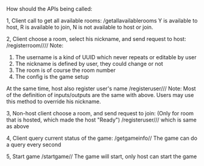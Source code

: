 How should the APIs being called:

1, Client call to get all available rooms:
/getallavailablerooms
Y is available to host, R is available to join, N is not available to host or join.

2, Client choose a room, select his nickname, and send request to host:
/registerroom/<username>/<nickname>/<room>/<config>
Note: 
  1) The username is a kind of UUID which never repeats or editable by user
  2) The nickname is defined by user, they could change or not
  3) The room is of course the room number
  4) The config is the game setup

At the same time, host also register user's name
/registeruser/<username>/<nickname>/<room>
Note:
  Most of the definition of inputs/outputs are the same with above.
  Users may use this method to override his nickname.

3, Non-host client choose a room, and send request to join:
(Only for room that is hosted, which made the host "Ready")
/registeruser/<username>/<nickname>/<room>
which is same as above

4, Client query current status of the game:
/getgameinfo/<username>/<room>
The game can do a query every second

5, Start game
/startgame/<username>/<room>
The game will start, only host can start the game
